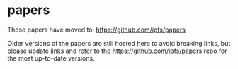 # papers

These papers have moved to: https://github.com/ipfs/papers

Older versions of the papers are still hosted here to avoid breaking links,
but please update links and refer to the https://github.com/ipfs/papers repo for the most up-to-date versions.
